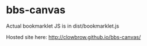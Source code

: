 # bbs-canvas

Actual bookmarklet JS is in dist/bookmarklet.js

Hosted site here: http://clowbrow.github.io/bbs-canvas/
